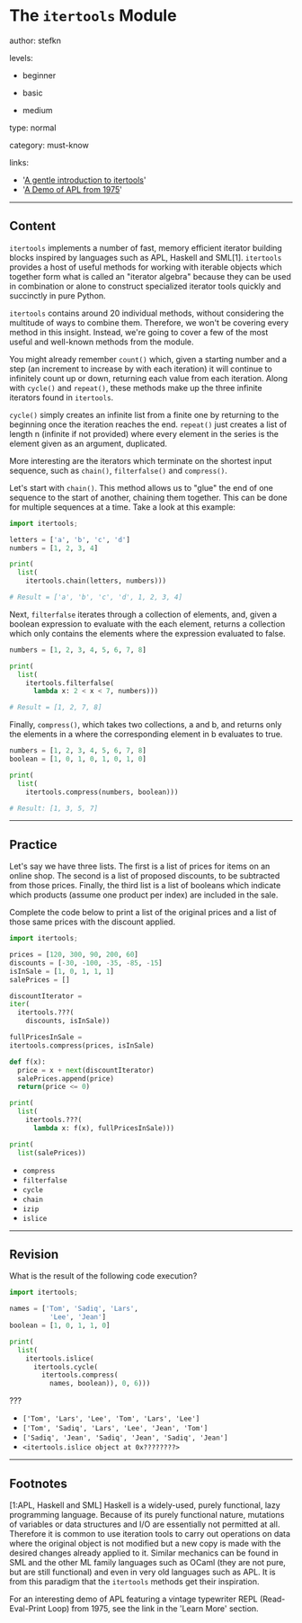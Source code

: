 # The `itertools` Module
author: stefkn

levels:

  - beginner

  - basic

  - medium

type: normal

category: must-know

links:

  - '[A gentle introduction to itertools](http://jmduke.com/posts/a-gentle-introduction-to-itertools/)'
  - '[A Demo of APL from 1975](https://www.youtube.com/watch?v=_DTpQ4Kk2wA)'

---
## Content

`itertools` implements a number of fast, memory efficient iterator building blocks inspired by languages such as APL, Haskell and SML[1]. `itertools` provides a host of useful methods for working with iterable objects which together form what is called an "iterator algebra" because they can be used in combination or alone to construct specialized iterator tools quickly and succinctly in pure Python.

`itertools` contains around 20 individual methods, without considering the multitude of ways to combine them. Therefore, we won't be covering every method in this insight. Instead, we're going to cover a few of the most useful and well-known methods from the module.

You might already remember `count()` which, given a starting number and a step (an increment to increase by with each iteration) it will continue to infinitely count up or down, returning each value from each iteration. Along with `cycle()` and `repeat()`, these methods make up the three infinite iterators found in `itertools`.

`cycle()` simply creates an infinite list from a finite one by returning to the beginning once the iteration reaches the end. `repeat()` just creates a list of length n (infinite if not provided) where every element in the series is the element given as an argument, duplicated.

More interesting are the iterators which terminate on the shortest input sequence, such as `chain()`, `filterfalse()` and `compress()`.

Let's start with `chain()`. This method allows us to "glue" the end of one sequence to the start of another, chaining them together. This can be done for multiple sequences at a time. Take a look at this example:

```Python
import itertools;

letters = ['a', 'b', 'c', 'd']
numbers = [1, 2, 3, 4]

print(
  list(
    itertools.chain(letters, numbers)))

# Result = ['a', 'b', 'c', 'd', 1, 2, 3, 4]
```

Next, `filterfalse` iterates through a collection of elements, and, given a boolean expression to evaluate with the each element, returns a collection which only contains the elements where the expression evaluated to false.

```Python
numbers = [1, 2, 3, 4, 5, 6, 7, 8]

print(
  list(
    itertools.filterfalse(
      lambda x: 2 < x < 7, numbers)))

# Result = [1, 2, 7, 8]
```

Finally, `compress()`, which takes two collections, a and b, and returns only the elements in a where the corresponding element in b evaluates to true.

```Python
numbers = [1, 2, 3, 4, 5, 6, 7, 8]
boolean = [1, 0, 1, 0, 1, 0, 1, 0]

print(
  list(
    itertools.compress(numbers, boolean)))

# Result: [1, 3, 5, 7]
```

---
## Practice

Let's say we have three lists. The first is a list of prices for items on an online shop. The second is a list of proposed discounts, to be subtracted from those prices. Finally, the third list is a list of booleans which indicate which products (assume one product per index) are included in the sale.

Complete the code below to print a list of the original prices and a list of those same prices with the discount applied.

```Python
import itertools;

prices = [120, 300, 90, 200, 60]
discounts = [-30, -100, -35, -85, -15]
isInSale = [1, 0, 1, 1, 1]
salePrices = []

discountIterator =
iter(
  itertools.???(
    discounts, isInSale))

fullPricesInSale =
itertools.compress(prices, isInSale)

def f(x):
  price = x + next(discountIterator)
  salePrices.append(price)
  return(price <= 0)

print(
  list(
    itertools.???(
      lambda x: f(x), fullPricesInSale)))

print(
  list(salePrices))
```

* `compress`
* `filterfalse`
* `cycle`
* `chain`
* `izip`
* `islice`

---
## Revision

What is the result of the following code execution?

```Python
import itertools;

names = ['Tom', 'Sadiq', 'Lars',
          'Lee', 'Jean']
boolean = [1, 0, 1, 1, 0]

print(
  list(
    itertools.islice(
      itertools.cycle(
        itertools.compress(
          names, boolean)), 0, 6)))
```

???

* `['Tom', 'Lars', 'Lee', 'Tom', 'Lars', 'Lee']`
* `['Tom', 'Sadiq', 'Lars', 'Lee', 'Jean', 'Tom']`
* `['Sadiq', 'Jean', 'Sadiq', 'Jean', 'Sadiq', 'Jean']`
* `<itertools.islice object at 0x????????>`

---
## Footnotes

[1:APL, Haskell and SML]
Haskell is a widely-used, purely functional, lazy programming language. Because of its purely functional nature, mutations of variables or data structures and I/O are essentially not permitted at all. Therefore it is common to use iteration tools to carry out operations on data where the original object is not modified but a new copy is made with the desired changes already applied to it. Similar mechanics can be found in SML and the other ML family languages such as OCaml (they are not pure, but are still functional) and even in very old languages such as APL. It is from this paradigm that the `itertools` methods get their inspiration.

For an interesting demo of APL featuring a vintage typewriter REPL (Read-Eval-Print Loop) from 1975, see the link in the 'Learn More' section.
